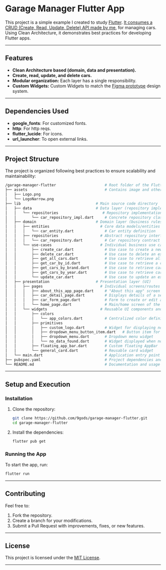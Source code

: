 # Garage Manager Flutter App

This project is a simple example I created to study [Flutter](https://flutter.dev/). [It consumes a CRUD (Create, Read, Update, Delete) API made by me](https://github.com/9gods/garage-manager-crud-dart), for managing cars. Using Clean Architecture, it demonstrates best practices for developing Flutter apps.

---

## Features

- **Clean Architecture based (domain, data and presentation).**
- **Create, read, update, and delete cars.**
- **Modular organization:** Each layer has a single responsibility.
- **Custom Widgets:** Custom Widgets to match the [Figma prototype](https://www.figma.com/design/SInDSnS640wCe7nsn0Kxnq/Garage-Manager-Prototype?node-id=6-140&t=5NyccnikeZLgW5er-1) design system.

---

## Dependencies Used

  - **google_fonts**: For customized fonts.
  - **http**: For http reqs.
  - **flutter_lucide**: For icons.
  - **url_launcher**: To open external links.

---

## Project Structure

The project is organized following best practices to ensure scalability and maintainability:

```bash
/garage-manager-flutter                      # Root folder of the Flutter project
├── assets                                   # Contains image and other static assets
│   ├── Logo.png                             
│   └── LogoNarrow.png                       
├── lib                                  # Main source code directory
│   ├── data                             # Data layer (repository implementations, data sources)
│   │   └── repositories                    # Repository implementations
│   │       └── car_repository_impl.dart     # Concrete repository class for Car
│   ├── domain                           # Domain layer (business rules and core logic)
│   │   ├── entities                       # Core data models/entities
│   │   │   └── car_entity.dart              # Car entity definition
│   │   ├── repositories                   # Abstract repository interfaces
│   │   │   └── car_repository.dart          # Car repository contract
│   │   └── use-cases                      # Individual business use cases
│   │       ├── create_car.dart              # Use case to create a new car
│   │       ├── delete_car.dart              # Use case to delete an existing car
│   │       ├── get_all_cars.dart            # Use case to retrieve all cars
│   │       ├── get_car_by_id.dart           # Use case to retrieve a car by ID
│   │       ├── get_cars_by_brand.dart       # Use case to retrieve cars by brand
│   │       ├── get_cars_by_year.dart        # Use case to retrieve cars by year
│   │       └── update_car.dart              # Use case to update an existing car
│   ├── presentation                     # Presentation layer (UI)
│   │   ├── pages                          # Individual screens/routes
│   │   │   ├── about_this_app_page.dart     # "About this app" screen
│   │   │   ├── car_detail_page.dart         # Displays details of a selected car
│   │   │   ├── car_form_page.dart           # Form to create or edit a car
│   │   │   └── home_page.dart               # Main/home screen of the app
│   │   └── widgets                        # Reusable UI components and widgets
│   │       ├── colors
│   │       │   └── app_colors.dart          # Centralized color definitions
│   │       ├── primitives
│   │       │   ├── custom_logo.dart         # Widget for displaying normal or narrow logo
│   │       │   ├── dropdown_menu_button_item.dart   # Button item for dropdown menu
│   │       │   ├── dropdown_menu.dart       # Dropdown menu widget
│   │       │   └── no_data_found.dart       # Widget displayed when no data is found
│   │       ├── floating_app_bar.dart        # Custom floating AppBar
│   │       └── general_card.dart            # Reusable card widget
│   └── main.dart                            # Application entry point (Flutter's main function)
├── pubspec.yaml                             # Project dependencies and configuration
└── README.md                                # Documentation and usage instructions

```

---

## Setup and Execution

### Installation

1. Clone the repository:
   ```bash
   git clone https://github.com/9gods/garage-manager-flutter.git
   cd garage-manager-flutter
   ```
2. Install the dependencies:
   ```bash
   flutter pub get
   ```

### Running the App

To start the app, run:
```bash
flutter run
```

---

## Contributing

Feel free to:
1. Fork the repository.
2. Create a branch for your modifications.
3. Submit a Pull Request with improvements, fixes, or new features.

---

## License

This project is licensed under the [MIT License](LICENSE).

---
